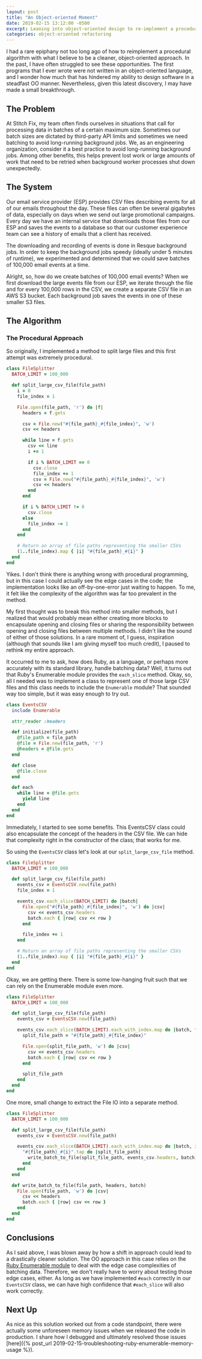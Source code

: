 ```yaml
---
layout: post
title: "An Object-oriented Moment"
date: 2019-02-15 13:12:00 -0500
excerpt: Leaning into object-oriented design to re-implement a procedural algorithm
categories: object-oriented refactoring
---
```


I had a rare epiphany not too long ago of how to reimplement a procedural
algorithm with what I believe to be a cleaner, object-oriented approach.  In
the past, I have often struggled to see these opportunities.  The first programs
that I ever wrote were not written in an object-oriented language, and I wonder
how much that has hindered my ability to design software in a steadfast OO
manner.  Nevertheless, given this latest discovery, I may have made a small
breakthrough.

## The Problem

At Stitch Fix, my team often finds ourselves in situations that call for
processing data in batches of a certain maximum size.  Sometimes our batch
sizes are dictated by third-party API limits and sometimes we need batching
to avoid long-running background jobs.  We, as an engineering organization,
consider it a best practice to avoid long-running background jobs.  Among other
benefits, this helps prevent lost work or large amounts of work that need to be
retried when background worker processes shut down unexpectedly.

## The System

Our email service provider (ESP) provides CSV files describing events for all
of our emails throughout the day.  These files can often be several gigabytes of
data, especially on days when we send out large promotional campaigns.  Every
day we have an internal service that downloads those files from our ESP and
saves the events to a database so that our customer experience team can see a
history of emails that a client has received.

The downloading and recording of events is done in Resque background jobs.  In
order to keep the background jobs speedy (ideally under 5 minutes of runtime),
we experimented and determined that we could save batches of 100,000 email
events at a time.

Alright, so, how do we create batches of 100,000 email events?  When we first
download the large events file from our ESP, we iterate through the file and
for every 100,000 rows in the CSV, we create a separate CSV file in an AWS S3
bucket.  Each background job saves the events in one of these smaller S3 files.

## The Algorithm

### The Procedural Approach

So originally, I implemented a method to split large files and this first
attempt was extremely procedural.

```ruby
class FileSplitter
  BATCH_LIMIT = 100_000

  def split_large_csv_file(file_path)
    i = 0
    file_index = 1

    File.open(file_path, 'r') do |f|
      headers = f.gets

      csv = File.new("#{file_path}_#{file_index}", 'w')
      csv << headers

      while line = f.gets
        csv << line
        i += 1

        if i % BATCH_LIMIT == 0
          csv.close
          file_index += 1
          csv = File.new("#{file_path}_#{file_index}", 'w')
          csv << headers
        end
      end

      if i % BATCH_LIMIT != 0
        csv.close
      else
        file_index -= 1
      end
    end

    # Return an array of file paths representing the smaller CSVs
    (1..file_index).map { |i| "#{file_path}_#{i}" }
  end
end
```

Yikes.  I don't think there is anything wrong with procedural programming, but
in this case I could actually see the edge cases in the code; the implementation
looks like an off-by-one-error just waiting to happen.  To me, it felt
like the complexity of the algorithm was far too prevalent in the method.

My first thought was to break this method into smaller methods, but I
realized that would probably mean either creating more blocks to encapsulate
opening and closing files or sharing the responsibility between opening and
closing files between multiple methods.  I didn't like the sound of either of
those solutions.  In a rare moment of, I guess, inspiration (although that
sounds like I am giving myself too much credit), I paused to rethink my entire
approach.

It occurred to me to ask, how does Ruby, as a language, or perhaps more
accurately with its standard library, handle batching data?  Well, it turns out
that Ruby's Enumerable module provides the `each_slice` method.  Okay, so, all
I needed was to implement a class to represent one of those large CSV files and
this class needs to include the `Enumerable` module?  That sounded way too
simple, but it was easy enough to try out.

```ruby
class EventsCSV
  include Enumerable

  attr_reader :headers

  def initialize(file_path)
    @file_path = file_path
    @file = File.new(file_path, 'r')
    @headers = @file.gets
  end

  def close
    @file.close
  end

  def each
    while line = @file.gets
      yield line
    end
  end
end
```

Immediately, I started to see some benefits.  This EventsCSV class could also
encapsulate the concept of the headers in the CSV file.  We can hide that
complexity right in the constructor of the class; that works for me.

So using the `EventsCSV` class let's look at our `split_large_csv_file` method.

```ruby
class FileSplitter
  BATCH_LIMIT = 100_000

  def split_large_csv_file(file_path)
    events_csv = EventsCSV.new(file_path)
    file_index = 1

    events_csv.each_slice(BATCH_LIMIT) do |batch|
      File.open("#{file_path}_#{file_index}", 'w') do |csv|
        csv << events_csv.headers
        batch.each { |row| csv << row }
      end

      file_index += 1
    end

    # Return an array of file paths representing the smaller CSVs
    (1..file_index).map { |i| "#{file_path}_#{i}" }
  end
end
```

Okay, we are getting there.  There is some low-hanging fruit such that we can
rely on the Enumerable module even more.

```ruby
class FileSplitter
  BATCH_LIMIT = 100_000

  def split_large_csv_file(file_path)
    events_csv = EventsCSV.new(file_path)

    events_csv.each_slice(BATCH_LIMIT).each_with_index.map do |batch, file_index|
      split_file_path = "#{file_path}_#{file_index}"

      File.open(split_file_path, 'w') do |csv|
        csv << events_csv.headers
        batch.each { |row| csv << row }
      end

      split_file_path
    end
  end
end
```

One more, small change to extract the File IO into a separate method.

```ruby
class FileSplitter
  BATCH_LIMIT = 100_000

  def split_large_csv_file(file_path)
    events_csv = EventsCSV.new(file_path)

    events_csv.each_slice(BATCH_LIMIT).each_with_index.map do |batch, i|
      "#{file_path}_#{i}".tap do |split_file_path|
        write_batch_to_file(split_file_path, events_csv.headers, batch)
      end
    end
  end

  def write_batch_to_file(file_path, headers, batch)
    File.open(file_path, 'w') do |csv|
      csv << headers
      batch.each { |row| csv << row }
    end
  end
end
```

## Conclusions

As I said above, I was blown away by how a shift in approach could lead to a
drastically cleaner solution.  The OO approach in this case relies on the [Ruby
Enumerable module](https://ruby-doc.org/core-2.6.1/Enumerable.html) to deal with
the edge case complexities of batching data.  Therefore, we don't really have to
worry about testing those edge cases, either.  As long as we have implemented
`#each` correctly in our `EventsCSV` class, we can have high confidence that
`#each_slice` will also work correctly.

## Next Up

As nice as this solution worked out from a code standpoint, there were actually
some unforeseen memory issues when we released the code in production.  I share
how I debugged and ultimately resolved those issues
[here]({% post_url 2019-02-15-troubleshooting-ruby-enumerable-memory-usage %}).
